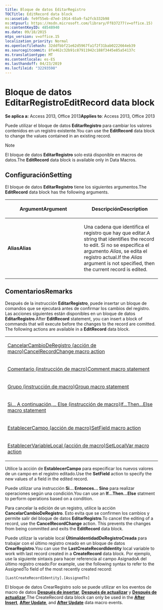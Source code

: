 ```yaml
---
title: Bloque de datos EditarRegistro
TOCTitle: EditRecord data block
ms:assetid: fe9f55eb-d7ed-1914-65a9-fa2fcb332b98
ms:mtpsurl: https://msdn.microsoft.com/library/Ff837277(v=office.15)
ms:contentKeyID: 48548940
ms.date: 09/18/2015
mtps_version: v=office.15
localization_priority: Normal
ms.openlocfilehash: 32ddfbbf21e62d5967fa1f2f31bab0222664eb39
ms.sourcegitcommit: 8fe462c32b91c87911942c188f3445e85a54137c
ms.translationtype: MT
ms.contentlocale: es-ES
ms.lasthandoff: 04/23/2019
ms.locfileid: "32293598"
---
```

# <a name="editrecord-data-block"></a><span data-ttu-id="bfb22-102">Bloque de datos EditarRegistro</span><span class="sxs-lookup"><span data-stu-id="bfb22-102">EditRecord data block</span></span>

<span data-ttu-id="bfb22-103">**Se aplica a:** Access 2013, Office 2013</span><span class="sxs-lookup"><span data-stu-id="bfb22-103">**Applies to**: Access 2013, Office 2013</span></span>

<span data-ttu-id="bfb22-104">Puede utilizar el bloque de datos **EditarRegistro** para cambiar los valores contenidos en un registro existente.</span><span class="sxs-lookup"><span data-stu-id="bfb22-104">You can use the **EditRecord** data block to change the values contained in an existing record.</span></span>

> [!NOTE]
> <span data-ttu-id="bfb22-105">El bloque de datos **EditarRegistro** solo está disponible en macros de datos.</span><span class="sxs-lookup"><span data-stu-id="bfb22-105">The **EditRecord** data block is available only in Data Macros.</span></span>


## <a name="setting"></a><span data-ttu-id="bfb22-106">Configuración</span><span class="sxs-lookup"><span data-stu-id="bfb22-106">Setting</span></span>

<span data-ttu-id="bfb22-107">El bloque de datos **EditarRegistro** tiene los siguientes argumentos.</span><span class="sxs-lookup"><span data-stu-id="bfb22-107">The **EditRecord** data block has the following arguments.</span></span>

<table>
<colgroup>
<col style="width: 50%" />
<col style="width: 50%" />
</colgroup>
<thead>
<tr class="header">
<th><p><span data-ttu-id="bfb22-108">Argument</span><span class="sxs-lookup"><span data-stu-id="bfb22-108">Argument</span></span></p></th>
<th><p><span data-ttu-id="bfb22-109">Descripción</span><span class="sxs-lookup"><span data-stu-id="bfb22-109">Description</span></span></p></th>
</tr>
</thead>
<tbody>
<tr class="odd">
<td><p><span data-ttu-id="bfb22-110"><strong>Alias</strong></span><span class="sxs-lookup"><span data-stu-id="bfb22-110"><strong>Alias</strong></span></span></p></td>
<td><p><span data-ttu-id="bfb22-111">Una cadena que identifica el registro que hay que editar.</span><span class="sxs-lookup"><span data-stu-id="bfb22-111">A string that identifies the record to edit.</span></span> <span data-ttu-id="bfb22-112">Si no se especifica el argumento <em>Alias</em>, se edita el registro actual.</span><span class="sxs-lookup"><span data-stu-id="bfb22-112">If the <em>Alias</em> argument is not specified, then the current record is edited.</span></span></p></td>
</tr>
</tbody>
</table>

## <a name="remarks"></a><span data-ttu-id="bfb22-113">Comentarios</span><span class="sxs-lookup"><span data-stu-id="bfb22-113">Remarks</span></span>

<span data-ttu-id="bfb22-p102">Después de la instrucción **EditarRegistro**, puede insertar un bloque de comandos que se ejecutará antes de confirmar los cambios del registro. Las acciones siguientes están disponibles en un bloque de datos **EditarRegistro**.</span><span class="sxs-lookup"><span data-stu-id="bfb22-p102">After **EditRecord** statement, you can insert a block of commands that will execute before the changes to the record are comitted. The following actions are available in a **EditRecord** data block.</span></span>

<table>
<colgroup>
<col style="width: 100%" />
</colgroup>
<tbody>
<tr class="odd">
<td><p><span data-ttu-id="bfb22-116"><a href="cancelrecordchange-macro-action.md">CancelarCambioDeRegistro (acción de macro)</a></span><span class="sxs-lookup"><span data-stu-id="bfb22-116"><a href="cancelrecordchange-macro-action.md">CancelRecordChange macro action</a></span></span></p></td>
</tr>
<tr class="even">
<td><p><span data-ttu-id="bfb22-117"><a href="comment-macro-statement.md">Comentario (instrucción de macro)</a></span><span class="sxs-lookup"><span data-stu-id="bfb22-117"><a href="comment-macro-statement.md">Comment macro statement</a></span></span></p></td>
</tr>
<tr class="odd">
<td><p><span data-ttu-id="bfb22-118"><a href="group-macro-statement.md">Grupo (instrucción de macro)</a></span><span class="sxs-lookup"><span data-stu-id="bfb22-118"><a href="group-macro-statement.md">Group macro statement</a></span></span></p></td>
</tr>
<tr class="even">
<td><p><span data-ttu-id="bfb22-119"><a href="if-then-else-macro-block.md">Si... A continuación,... Else (instrucción de macro)</a></span><span class="sxs-lookup"><span data-stu-id="bfb22-119"><a href="if-then-else-macro-block.md">If...Then...Else macro statement</a></span></span></p></td>
</tr>
<tr class="odd">
<td><p><span data-ttu-id="bfb22-120"><a href="setfield-macro-action.md">EstablecerCampo (acción de macro)</a></span><span class="sxs-lookup"><span data-stu-id="bfb22-120"><a href="setfield-macro-action.md">SetField macro action</a></span></span></p></td>
</tr>
<tr class="even">
<td><p><span data-ttu-id="bfb22-121"><a href="setlocalvar-macro-action.md">EstablecerVariableLocal (acción de macro)</a></span><span class="sxs-lookup"><span data-stu-id="bfb22-121"><a href="setlocalvar-macro-action.md">SetLocalVar macro action</a></span></span></p></td>
</tr>
</tbody>
</table>

<span data-ttu-id="bfb22-122">Utilice la acción de **EstablecerCampo** para especificar los nuevos valores de un campo en el registro editado.</span><span class="sxs-lookup"><span data-stu-id="bfb22-122">Use the **SetField** action to specify the new values of a field in the edited record.</span></span>

<span data-ttu-id="bfb22-123">Puede utilizar una instrucción **Si... Entonces... Sino** para realizar operaciones según una condición.</span><span class="sxs-lookup"><span data-stu-id="bfb22-123">You can use an **If...Then...Else** statment to perform operations based on a condition.</span></span>

<span data-ttu-id="bfb22-p103">Para cancelar la edición de un registro, utilice la acción **CancelarCambioDeRegistro**. Esto evita que se confirmen los cambios y permite salir del bloque de datos **EditarRegistro**.</span><span class="sxs-lookup"><span data-stu-id="bfb22-p103">To cancel the editing of a record, use the **CancelRecordChange** action. This prevents the changes from being committed and exits the **EditRecord** data block.</span></span>

<span data-ttu-id="bfb22-126">Puede utilizar la variable local **ÚltimaIdentidadDeRegistroCreada** para trabajar con el último registro creado en un bloque de datos **CrearRegistro**.</span><span class="sxs-lookup"><span data-stu-id="bfb22-126">You can use the **LastCreateRecordIdentity** local variable to work with last record created in a **CreateRecord** data block.</span></span> <span data-ttu-id="bfb22-127">Por ejemplo, use la siguiente sintaxis para hacer referencia al campo AsignadoA del último registro creado:</span><span class="sxs-lookup"><span data-stu-id="bfb22-127">For example, use the following syntax to refer to the AssignedTo field of the most recently created record:</span></span>

`[LastCreateRecordIdentity].[AssignedTo]`

<span data-ttu-id="bfb22-128">El bloque de datos CrearRegistro solo se puede utilizar en los eventos de macro de datos **[Después de insertar](after-insert-macro-event.md)**, **[Después de actualizar](after-update-macro-event.md)** y **[Después de actualizar](after-update-macro-event.md)**.</span><span class="sxs-lookup"><span data-stu-id="bfb22-128">The CreateRecord data block can only be used in the **[After Insert](after-insert-macro-event.md)**, **[After Update](after-update-macro-event.md)**, and **[After Update](after-update-macro-event.md)** data macro events.</span></span>

